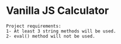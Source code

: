 # Vanilla JS Calculator
    Project requirements:
    1- At least 3 string methods will be used.
    2- eval() method will not be used.